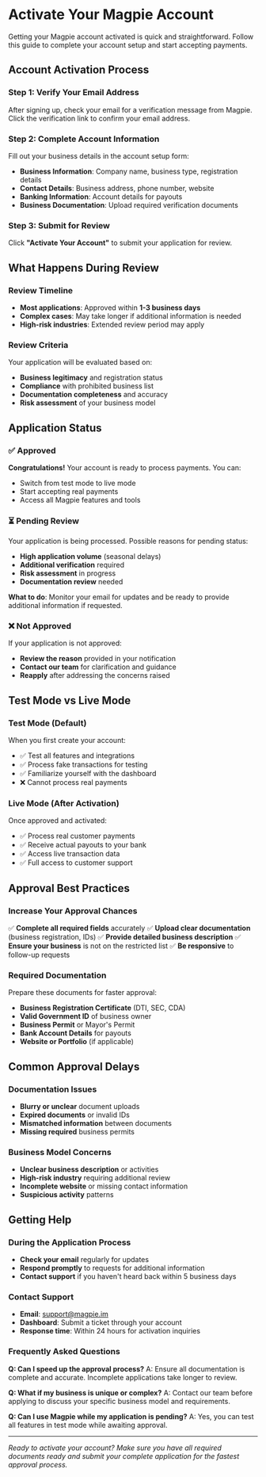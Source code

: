 # Activate Your Magpie Account

Getting your Magpie account activated is quick and straightforward. Follow this guide to complete your account setup and start accepting payments.

## Account Activation Process

### Step 1: Verify Your Email Address
After signing up, check your email for a verification message from Magpie. Click the verification link to confirm your email address.

### Step 2: Complete Account Information
Fill out your business details in the account setup form:

- **Business Information**: Company name, business type, registration details
- **Contact Details**: Business address, phone number, website
- **Banking Information**: Account details for payouts
- **Business Documentation**: Upload required verification documents

### Step 3: Submit for Review
Click **"Activate Your Account"** to submit your application for review.

## What Happens During Review

### Review Timeline
- **Most applications**: Approved within **1-3 business days**
- **Complex cases**: May take longer if additional information is needed
- **High-risk industries**: Extended review period may apply

### Review Criteria
Your application will be evaluated based on:
- **Business legitimacy** and registration status
- **Compliance** with prohibited business list
- **Documentation completeness** and accuracy
- **Risk assessment** of your business model

## Application Status

### ✅ Approved
**Congratulations!** Your account is ready to process payments. You can:
- Switch from test mode to live mode
- Start accepting real payments
- Access all Magpie features and tools

### ⏳ Pending Review
Your application is being processed. Possible reasons for pending status:
- **High application volume** (seasonal delays)
- **Additional verification** required
- **Risk assessment** in progress
- **Documentation review** needed

**What to do**: Monitor your email for updates and be ready to provide additional information if requested.

### ❌ Not Approved
If your application is not approved:
- **Review the reason** provided in your notification
- **Contact our team** for clarification and guidance
- **Reapply** after addressing the concerns raised

## Test Mode vs Live Mode

### Test Mode (Default)
When you first create your account:
- ✅ Test all features and integrations
- ✅ Process fake transactions for testing
- ✅ Familiarize yourself with the dashboard
- ❌ Cannot process real payments

### Live Mode (After Activation)
Once approved and activated:
- ✅ Process real customer payments
- ✅ Receive actual payouts to your bank
- ✅ Access live transaction data
- ✅ Full access to customer support

## Approval Best Practices

### Increase Your Approval Chances
✅ **Complete all required fields** accurately
✅ **Upload clear documentation** (business registration, IDs)
✅ **Provide detailed business description**
✅ **Ensure your business** is not on the restricted list
✅ **Be responsive** to follow-up requests

### Required Documentation
Prepare these documents for faster approval:
- **Business Registration Certificate** (DTI, SEC, CDA)
- **Valid Government ID** of business owner
- **Business Permit** or Mayor's Permit
- **Bank Account Details** for payouts
- **Website or Portfolio** (if applicable)

## Common Approval Delays

### Documentation Issues
- **Blurry or unclear** document uploads
- **Expired documents** or invalid IDs
- **Mismatched information** between documents
- **Missing required** business permits

### Business Model Concerns
- **Unclear business description** or activities
- **High-risk industry** requiring additional review
- **Incomplete website** or missing contact information
- **Suspicious activity** patterns

## Getting Help

### During the Application Process
- **Check your email** regularly for updates
- **Respond promptly** to requests for additional information
- **Contact support** if you haven't heard back within 5 business days

### Contact Support
- **Email**: support@magpie.im
- **Dashboard**: Submit a ticket through your account
- **Response time**: Within 24 hours for activation inquiries

### Frequently Asked Questions

**Q: Can I speed up the approval process?**
A: Ensure all documentation is complete and accurate. Incomplete applications take longer to review.

**Q: What if my business is unique or complex?**
A: Contact our team before applying to discuss your specific business model and requirements.

**Q: Can I use Magpie while my application is pending?**
A: Yes, you can test all features in test mode while awaiting approval.

---

*Ready to activate your account? Make sure you have all required documents ready and submit your complete application for the fastest approval process.*